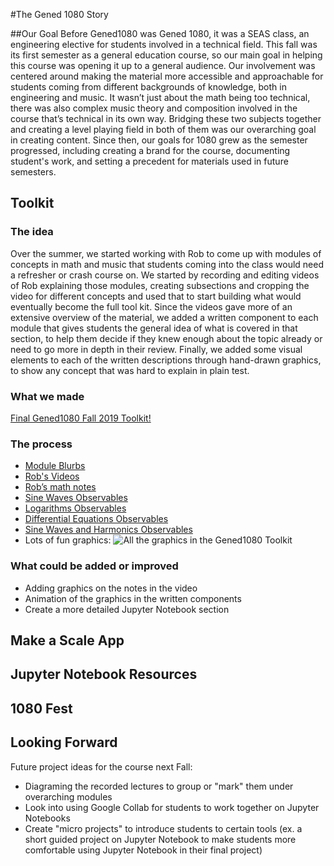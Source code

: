 #The Gened 1080 Story

##Our Goal
Before Gened1080 was Gened 1080, it was a SEAS class, an engineering elective for students involved in a technical field. This fall was its first semester as a general education course, so our main goal in helping this course was opening it up to a general audience. Our involvement was centered around making the material more accessible and approachable for students coming from different backgrounds of knowledge, both in engineering and music. It wasn’t just about the math being too technical, there was also complex music theory and composition involved in the course that’s technical in its own way. Bridging these two subjects together and creating a level playing field in both of them was our overarching goal in creating content. Since then, our goals for 1080 grew as the semester progressed, including creating a brand for the course, documenting student's work, and setting a precedent for materials used in future semesters.


## Toolkit

### The idea

Over the summer, we started working with Rob to come up with modules of concepts in math and music that students coming into the class would need a refresher or crash course on. We started by recording and editing videos of Rob explaining those modules, creating subsections and cropping the video for different concepts and used that to start building what would eventually become the full tool kit. Since the videos gave more of an extensive overview of the material, we added a written component to each module that gives students the general idea of what is covered in that section, to help them decide if they knew enough about the topic already or need to go more in depth in their review. Finally, we added some visual elements to each of the written descriptions through hand-drawn graphics, to show any concept that was hard to explain in plain test. 

### What we made
[Final Gened1080 Fall 2019 Toolkit!](https://gened1080.bok.tools/)

### The process
* [Module Blurbs](https://docs.google.com/document/d/1_YJnUMSYqqPwXoJHm_x3txwrBc_XzPcKEETO6o5yP-4/edit?usp=sharing)
* [Rob's Videos](https://gened1080.bok.tools/math.html)
* [Rob’s math notes](https://drive.google.com/file/d/1DtwI9qUcuZSQ3hB3vlDpsalTJQ8cccb4/view?usp=sharing)
* [Sine Waves Observables](https://observablehq.com/@hzsteinberg/the-sine-wave)
* [Logarithms Observables](https://observablehq.com/@hzsteinberg/logarithms)
* [Differential Equations Observables](https://observablehq.com/@hzsteinberg/differential-equations)
* [Sine Waves and Harmonics Observables](https://observablehq.com/@hzsteinberg/sine-waves-and-harmonics)
* Lots of fun graphics:
![All the graphics in the Gened1080 Toolkit](https://files.slack.com/files-pri/T0HTW3H0V-F014K6GBKKJ/1080_toolkit_graphics.jpg?pub_secret=7f87cc7461)


### What could be added or improved
* Adding graphics on the notes in the video 
* Animation of the graphics in the written components
* Create a more detailed Jupyter Notebook section

## Make a Scale App
## Jupyter Notebook Resources
## 1080 Fest

## Looking Forward
Future project ideas for the course next Fall:

* Diagraming the recorded lectures to group or "mark" them under overarching modules
* Look into using Google Collab for students to work together on Jupyter Notebooks
* Create "micro projects" to introduce students to certain tools (ex. a short guided project on Jupyter Notebook to make students more comfortable using Jupyter Notebook in their final project)
